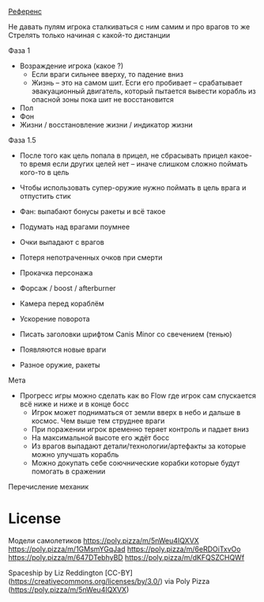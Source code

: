 [Референс](https://youtu.be/-L6QwRQh3yg)

Не давать пулям игрока сталкиваться с ним самим и про врагов то же
Стрелять только начиная с какой-то дистанции

Фаза 1

-   Возраждение игрока (какое ?)
    -   Если враги сильнее вверху, то падение вниз
    -   Жизнь – это на самом шит. Есги его пробивает – срабатывает эвакуационный двигатель, который
        пытается вывести корабль из опасной зоны пока шит не восстановится
-   Пол
-   Фон
-   Жизни / восстановление жизни / индикатор жизни

Фаза 1.5

-   После того как цель попала в прицел, не сбрасывать прицел какое-то время
    если других целей нет – иначе слишком сложно поймать кого-то в цель
-   Чтобы использовать супер-оружие нужно поймать в цель врага и отпустить стик
-   Фан: выпабают бонусы ракеты и всё такое

-   Подумать над врагами поумнее
-   Очки выпадают с врагов
-   Потеря непотраченных очков при смерти
-   Прокачка персонажа
-   Форсаж / boost / afterburner
-   Камера перед кораблём
-   Ускорение поворота
-   Писать заголовки шрифтом Canis Minor со свечением (тенью)
-   Появляются новые враги
-   Разное оружие, ракеты

Мета

-   Прогресс игры можно сделать как во Flow где игрок сам спускается всё ниже и ниже и в конце босс
    -   Игрок может подниматься от земли вверх в небо и дальше в космос. Чем выше тем струднее враги
    -   При поражении игрок временно теряет контроль и падает вниз
    -   На максимальной высоте его ждёт босс
    -   Из врагов выпадают детали/технологии/артефакты за которые можно улучшать корабль
    -   Можно докупать себе соючнические корабки которые будут помогать в сражении

Перечисление механик

# License

Модели самолетиков
https://poly.pizza/m/5nWeu4IQXVX
https://poly.pizza/m/1GMsmYGqJad
https://poly.pizza/m/6eRDOiTxvOo
https://poly.pizza/m/647DTebhyBD
https://poly.pizza/m/dKFQSZCHQWf

Spaceship by Liz Reddington [CC-BY] (https://creativecommons.org/licenses/by/3.0/) via Poly Pizza (https://poly.pizza/m/5nWeu4IQXVX)
